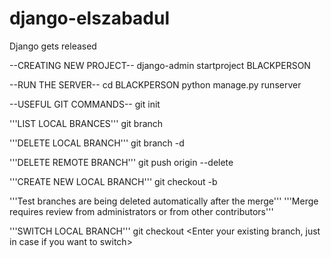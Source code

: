 # django-elszabadul
Django gets released

--CREATING NEW PROJECT--
django-admin startproject BLACKPERSON


--RUN THE SERVER--
cd BLACKPERSON
python manage.py runserver

--USEFUL GIT COMMANDS--
git init

'''LIST LOCAL BRANCES'''
git branch

'''DELETE LOCAL BRANCH'''
git branch -d <Insert your local branch here>

'''DELETE REMOTE BRANCH'''
git push origin --delete <Inser your remote branch here>

'''CREATE NEW LOCAL BRANCH'''
git checkout -b <Enter your test branch from where the pull request can be merged to master>

'''Test branches are being deleted automatically after the merge'''
'''Merge requires review from administrators or from other contributors'''

'''SWITCH LOCAL BRANCH'''
git checkout <Enter your existing branch, just in case if you want to switch>